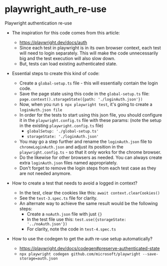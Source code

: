 # playwright_auth_re-use
Playwright authentication re-use

* The inspiration for this code comes from this article: 
  * https://playwright.dev/docs/auth
  * Since each test in playwright is in its own browser context, each test will need to login separately. This will make the code unnecessarily big and the test execution will also slow down.
  * But, tests can load existing authenticated state.
* Essential steps to create this kind of code:
  * Create a `global-setup.ts` file - this will essentially contain the login code.
  * Save the page state using this code in the `global-setup.ts` file: `page.context().storageState({path: './loginAuth.json'})`
  * Now, when you run `$ npx playwright test`, it's going to create a `loginAuth.json file`
  * In order for the tests to start using this json file, you should configure it in the `playwright.config.ts` file with these params: (note the setup in the existing `playwright.config.ts` file)
    * `globalSetup: './global-setup.ts'`
    * `storageState: './loginAuth.json'`
  * You may go a step further and rename the `loginAuth.json` file to `chromeLoginAuth.json` and adjust its position in the `playwright.config.ts` - so that it only works for the chrome browser.
  * Do the likewise for other browsers as needed. You can always create extra `loginAuth.json` files named appropriately.
  * Don't forget to remove the login steps from each test case as they are not needed anymore.

* How to create a test that needs to avoid a logged in context?
  * In the test, clear the cookies like this: `await context.clearCookies()`
  * See the `test-3.spec.ts` file for clarity.
  * An alternate way to achieve the same result would be the following steps:
    * Create a `noAuth.json` file with just `{}`
    * In the test file use this: `test.use({storageState: '../noAuth.json'})`
    * For clarity, note the code in `test-4.spec.ts`

* How to use the codegen to get the auth re-use setup automatically?
  * https://playwright.dev/docs/codegen#preserve-authenticated-state
  * `npx playwright codegen github.com/microsoft/playwright --save-storage=auth.json`